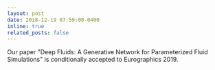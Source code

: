 ```yaml
---
layout: post
date: 2018-12-19 07:59:00-0400
inline: true
related_posts: false
---
```

Our paper "Deep Fluids: A Generative Network for Parameterized Fluid Simulations" is conditionally accepted to Eurographics 2019.